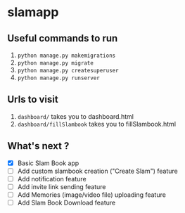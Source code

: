 # slamapp

## Useful commands to run

1. `python manage.py makemigrations`
2. `python manage.py migrate`
3. `python manage.py createsuperuser`
4. `python manage.py runserver`

## Urls to visit 

1. `dashboard/` takes you to dashboard.html
2. `dashboard/fillSlambook` takes you to fillSlambook.html

## What's next ?
- [x] Basic Slam Book app
- [ ] Add custom slambook creation ("Create Slam") feature
- [ ] Add notification feature
- [ ] Add invite link sending feature
- [ ] Add Memories (image/video file) uploading feature
- [ ] Add Slam Book Download feature
